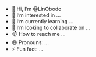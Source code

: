 - 👋 Hi, I’m @LinObodo
- 👀 I’m interested in ...
- 🌱 I’m currently learning ...
- 💞️ I’m looking to collaborate on ...
- 📫 How to reach me ...
- 😄 Pronouns: ...
- ⚡ Fun fact: ...

<!---
LinObodo/LinObodo is a ✨ special ✨ repository because its `README.md` (this file) appears on your GitHub profile.
You can click the Preview link to take a look at your changes.
--->
